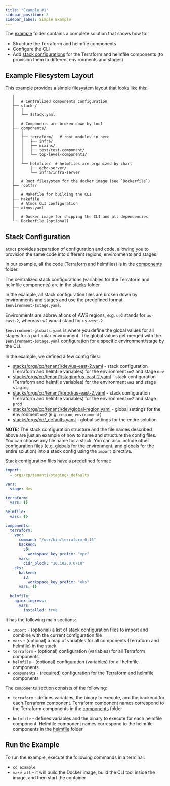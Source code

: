 ```yaml
---
title: "Example #1"
sidebar_position: 3
sidebar_label: Simple Example
---
```


The [example](https://github.com/cloudposse/atmos/tree/master/examples/complete) folder contains a complete solution that shows how to:

  - Structure the Terraform and helmfile components
  - Configure the CLI
  - Add [stack configurations](examples/complete/stacks) for the Terraform and helmfile components (to provision them to different environments and stages)


## Example Filesystem Layout

This example provides a simple filesystem layout that looks like this:

```console
   │  
   │   # Centralized components configuration
   ├── stacks/
   │   │
   │   └── $stack.yaml
   │  
   │   # Components are broken down by tool
   ├── components/
   │   │
   │   ├── terraform/   # root modules in here
   │   │   ├── infra/
   │   │   ├── mixins/
   │   │   ├── test/test-component/
   │   │   └── top-level-component1/
   │   │
   │   └── helmfile/  # helmfiles are organized by chart
   │       ├── echo-server/
   │       └── infra/infra-server
   │  
   │   # Root filesystem for the docker image (see `Dockerfile`)
   ├── rootfs/
   │
   │   # Makefile for building the CLI
   ├── Makefile
   │   # Atmos CLI configuration
   ├── atmos.yaml
   │  
   │   # Docker image for shipping the CLI and all dependencies
   └── Dockerfile (optional)
```

## Stack Configuration

`atmos` provides separation of configuration and code, allowing you to provision the same code into different regions, environments and stages.

In our example, all the code (Terraform and helmfiles) is in the [components](https://github.com/cloudposse/atmos/tree/master/examples/complete/components) folder.

The centralized stack configurations (variables for the Terraform and helmfile components) are in the [stacks](https://github.com/cloudposse/atmos/tree/master/examples/complete/stacks) folder.

In the example, all stack configuration files are broken down by environments and stages and use the predefined format `$environment-$stage.yaml`.

Environments are abbreviations of AWS regions, e.g. `ue2` stands for `us-east-2`, whereas `uw2` would stand for `us-west-2`.

`$environment-globals.yaml` is where you define the global values for all stages for a particular environment.
The global values get merged with the `$environment-$stage.yaml` configuration for a specific environment/stage by the CLI.

In the example, we defined a few config files:

  - [stacks/orgs/cp/tenant1/dev/us-east-2.yaml](https://github.com/cloudposse/atmos/tree/master/example/complete/stacks/orgs/cp/tenant1/dev/us-east-2.yaml) - stack configuration (Terraform and helmfile variables) for the environment `ue2` and stage `dev`
  - [stacks/orgs/cp/tenant1/staging/us-east-2.yaml](https://github.com/cloudposse/atmos/tree/master/example/complete/stacks/orgs/cp/tenant1/staging/us-east-2.yaml) - stack configuration (Terraform and helmfile variables) for the environment `ue2` and stage `staging`
  - [stacks/orgs/cp/tenant1/prod/us-east-2.yaml](https://github.com/cloudposse/atmos/tree/master/example/complete/stacks/orgs/cp/tenant1/prod/us-east-2.yaml) - stack configuration (Terraform and helmfile variables) for the environment `ue2` and stage `prod`
  - [stacks/orgs/cp/tenant1/dev/global-region.yaml](https://github.com/cloudposse/atmos/tree/master/example/complete/stacks/ue2-globals.yaml) - global settings for the environment `ue2` (e.g. `region`, `environment`)
  - [stacks/orgs/cp/_defaults.yaml](https://github.com/cloudposse/atmos/blob/master/examples/complete/stacks/orgs/cp/_defaults.yaml) - global settings for the entire solution

__NOTE:__ The stack configuration structure and the file names described above are just an example of how to name and structure the config files.
You can choose any file name for a stack. You can also include other configuration files (e.g. globals for the environment, and globals for the entire solution)
into a stack config using the `import` directive.

Stack configuration files have a predefined format:

```yaml
import:
  - orgs/cp/tenant1/staging/_defaults

vars:
  stage: dev

terraform:
  vars: {}

helmfile:
  vars: {}

components:
  terraform:
    vpc:
      command: "/usr/bin/terraform-0.15"
      backend:
        s3:
          workspace_key_prefix: "vpc"
      vars:
        cidr_block: "10.102.0.0/18"
    eks:
      backend:
        s3:
          workspace_key_prefix: "eks"
      vars: {}

  helmfile:
    nginx-ingress:
      vars:
        installed: true
```

It has the following main sections:

- `import` - (optional) a list of stack configuration files to import and combine with the current configuration file
- `vars` - (optional) a map of variables for all components (Terraform and helmfile) in the stack
- `terraform` - (optional) configuration (variables) for all Terraform components
- `helmfile` - (optional) configuration (variables) for all helmfile components
- `components` - (required) configuration for the Terraform and helmfile components

The `components` section consists of the following:

- `terraform` - defines variables, the binary to execute, and the backend for each Terraform component.
  Terraform component names correspond to the Terraform components in the [components](example/components) folder

- `helmfile` - defines variables and the binary to execute for each helmfile component.
  Helmfile component names correspond to the helmfile components in the [helmfile](example/components/helmfile) folder


## Run the Example

To run the example, execute the following commands in a terminal:

- `cd example`
- `make all` - it will build the Docker image, build the CLI tool inside the image, and then start the container

